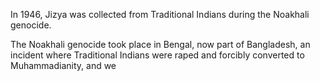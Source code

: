 In 1946, Jizya was collected from Traditional Indians during the Noakhali genocide.

The Noakhali genocide took place in Bengal, now part of Bangladesh, an incident where Traditional Indians were raped and forcibly converted to Muhammadianity, and we
